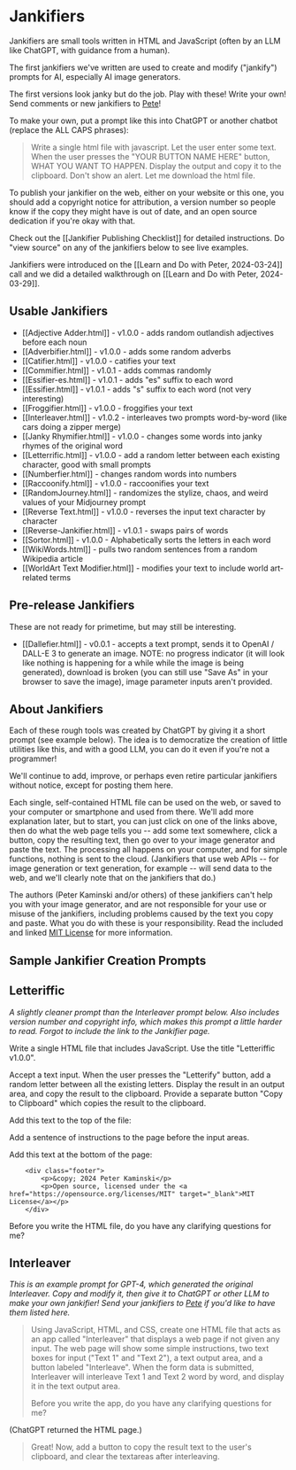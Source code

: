 # Jankifiers

Jankifiers are small tools written in HTML and JavaScript (often by an LLM like ChatGPT, with guidance from a human).

The first jankifiers we've written are used to create and modify ("jankify") prompts for AI, especially AI image generators.

The first versions look janky but do the job. Play with these! Write your own! Send comments or new jankifiers to [Pete](mailto:kaminski@istori.com)!

To make your own, put a prompt like this into ChatGPT or another chatbot (replace the ALL CAPS phrases):

> Write a single html file with javascript. Let the user enter some text. When the user presses the "YOUR BUTTON NAME HERE" button, WHAT YOU WANT TO HAPPEN. Display the output and copy it to the clipboard. Don't show an alert. Let me download the html file.

To publish your jankifier on the web, either on your website or this one, you should add a copyright notice for attribution, a version number so people know if the copy they might have is out of date, and an open source dedication if you're okay with that.

Check out the [[Jankifier Publishing Checklist]] for detailed instructions. Do "view source" on any of the jankifiers below to see live examples.

Jankifiers were introduced on the [[Learn and Do with Peter, 2024-03-24]] call and we did a detailed walkthrough on [[Learn and Do with Peter, 2024-03-29]].

## Usable Jankifiers

- [[Adjective Adder.html]] - v1.0.0 - adds random outlandish adjectives before each noun
- [[Adverbifier.html]] - v1.0.0 - adds some random adverbs
- [[Catifier.html]] - v1.0.0 - catifies your text
- [[Commifier.html]] - v1.0.1 - adds commas randomly
- [[Essifier-es.html]] - v1.0.1 - adds "es" suffix to each word
- [[Essifier.html]] - v1.0.1 - adds "s" suffix to each word (not very interesting)
- [[Froggifier.html]] - v1.0.0 - froggifies your text
- [[Interleaver.html]] - v1.0.2 - interleaves two prompts word-by-word (like cars doing a zipper merge)
- [[Janky Rhymifier.html]] - v1.0.0 - changes some words into janky rhymes of the original word
- [[Letterrific.html]] - v1.0.0 - add a random letter between each existing character, good with small prompts
- [[Numberfier.html]] - changes random words into numbers
- [[Raccoonify.html]] - v1.0.0 - raccoonifies your text
- [[RandomJourney.html]] - randomizes the stylize, chaos, and weird values of your Midjourney prompt
- [[Reverse Text.html]] - v1.0.0 - reverses the input text character by character
- [[Reverse-Jankifier.html]] - v1.0.1 - swaps pairs of words
- [[Sortor.html]] - v1.0.0 - Alphabetically sorts the letters in each word
- [[WikiWords.html]] - pulls two random sentences from a random Wikipedia article
- [[WorldArt Text Modifier.html]] - modifies your text to include world art-related terms

## Pre-release Jankifiers

These are not ready for primetime, but may still be interesting.

- [[Dallefier.html]] - v0.0.1 - accepts a text prompt, sends it to OpenAI / DALL-E 3 to generate an image. NOTE: no progress indicator (it will look like nothing is happening for a while while the image is being generated), download is broken (you can still use "Save As" in your browser to save the image), image parameter inputs aren't provided.

## About Jankifiers

Each of these rough tools was created by ChatGPT by giving it a short prompt (see example below). The idea is to democratize the creation of little utilities like this, and with a good LLM, you can do it even if you're not a programmer!

We'll continue to add, improve, or perhaps even retire particular jankifiers without notice, except for posting them here.

Each single, self-contained HTML file can be used on the web, or saved to your computer or smartphone and used from there. We'll add more explanation later, but to start, you can just click on one of the links above, then do what the web page tells you -- add some text somewhere, click a button, copy the resulting text, then go over to your image generator and paste the text. The processing all happens on your computer, and for simple functions, nothing is sent to the cloud. (Jankifiers that use web APIs -- for image generation or text generation, for example -- will send data to the web, and we'll clearly note that on the jankifiers that do.)

The authors (Peter Kaminski and/or others)  of these jankifiers can't help you with your image generator, and are not responsible for your use or misuse of the jankifiers, including problems caused by the text you copy and paste. What you do with these is your responsibility. Read the included and linked [MIT License](https://opensource.org/license/MIT) for more information.

## Sample Jankifier Creation Prompts

## Letteriffic

_A slightly cleaner prompt than the Interleaver prompt below. Also includes version number and copyright info, which makes this prompt a little harder to read. Forgot to include the link to the Jankifier page._

Write a single HTML file that includes JavaScript. Use the title "Letteriffic v1.0.0".

Accept a text input. When the user presses the "Letterify" button, add a random letter between all the existing letters. Display the result in an output area, and copy the result to the clipboard. Provide a separate button "Copy to Clipboard" which copies the result to the clipboard.

Add this text to the top of the file:

<!--   
    Copyright © 2024 Peter Kaminski  
    Licensed under the MIT License  
    https://ai101.peterkaminski.wiki/jankifiers  
    https://github.com/peterkaminski/ai101-peterkaminski-wiki/jankifiers/  
-->  

Add a sentence of instructions to the page before the input areas.

Add this text at the bottom of the page:

```
    <div class="footer">
        <p>&copy; 2024 Peter Kaminski</p>
        <p>Open source, licensed under the <a href="https://opensource.org/licenses/MIT" target="_blank">MIT License</a></p>
    </div>
```

Before you write the HTML file, do you have any clarifying questions for me?

## Interleaver

_This is an example prompt for GPT-4, which generated the original Interleaver. Copy and modify it, then give it to ChatGPT or other LLM to make your own jankifier! Send your jankifiers to [Pete](mailto:kaminski@istori.com) if you'd like to have them listed here._

> Using JavaScript, HTML, and CSS, create one HTML file that acts as an app called "Interleaver" that displays a web page if not given any input. The web page will show some simple instructions, two text boxes for input ("Text 1" and "Text 2"), a text output area, and a button labeled "Interleave". When the form data is submitted, Interleaver will interleave Text 1 and Text 2 word by word, and display it in the text output area.
> 
>  Before you write the app, do you have any clarifying questions for me?

(ChatGPT returned the HTML page.)

> Great! Now, add a button to copy the result text to the user's clipboard, and clear the textareas after interleaving.
